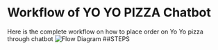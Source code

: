 # Workflow of YO YO PIZZA Chatbot
Here is the complete workflow on how to place order on Yo Yo pizza through chatbot
![Flow Diagram](https://user-images.githubusercontent.com/43922639/85103393-31113700-b224-11ea-8d7b-00d722235407.jpg)
##STEPS
